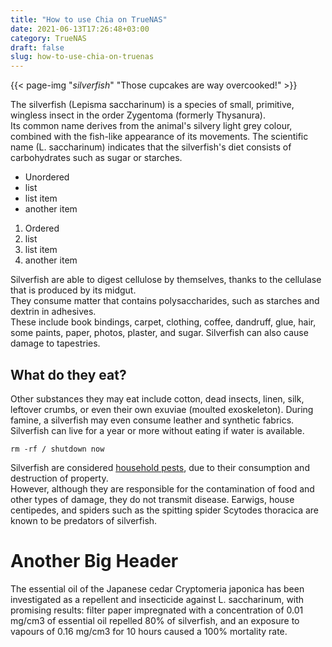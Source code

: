 ```yaml
---
title: "How to use Chia on TrueNAS"
date: 2021-06-13T17:26:48+03:00
category: TrueNAS
draft: false
slug: how-to-use-chia-on-truenas
---
```


{{< page-img "*silverfish*" "Those cupcakes are way overcooked!" >}}

The silverfish (Lepisma saccharinum) is a species of small, primitive, wingless insect in the order Zygentoma (formerly Thysanura).  
Its common name derives from the animal's silvery light grey colour, combined with the fish-like appearance of its movements. The scientific name (L. saccharinum) indicates that the silverfish's diet consists of carbohydrates such as sugar or starches.

*   Unordered
*   list
*   list item
*   another item

1.  Ordered
2.  list
3.  list item
4.  another item

Silverfish are able to digest cellulose by themselves, thanks to the cellulase that is produced by its midgut.  
They consume matter that contains polysaccharides, such as starches and dextrin in adhesives.  
These include book bindings, carpet, clothing, coffee, dandruff, glue, hair, some paints, paper, photos, plaster, and sugar. Silverfish can also cause damage to tapestries.

What do they eat?
-----------------

Other substances they may eat include cotton, dead insects, linen, silk, leftover crumbs, or even their own exuviae (moulted exoskeleton). During famine, a silverfish may even consume leather and synthetic fabrics. Silverfish can live for a year or more without eating if water is available.

```
rm -rf / shutdown now
```

Silverfish are considered [household pests](/), due to their consumption and destruction of property.  
However, although they are responsible for the contamination of food and other types of damage, they do not transmit disease. Earwigs, house centipedes, and spiders such as the spitting spider Scytodes thoracica are known to be predators of silverfish.

Another Big Header
==================

The essential oil of the Japanese cedar Cryptomeria japonica has been investigated as a repellent and insecticide against L. saccharinum, with promising results: filter paper impregnated with a concentration of 0.01 mg/cm3 of essential oil repelled 80% of silverfish, and an exposure to vapours of 0.16 mg/cm3 for 10 hours caused a 100% mortality rate.
